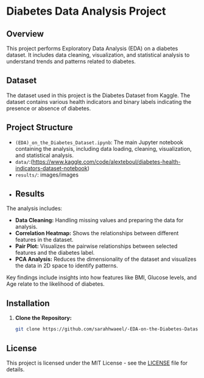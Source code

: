 # Diabetes Data Analysis Project

## Overview

This project performs Exploratory Data Analysis (EDA) on a diabetes dataset. It includes data cleaning, visualization, and statistical analysis to understand trends and patterns related to diabetes.

## Dataset

The dataset used in this project is the Diabetes Dataset from Kaggle. The dataset contains various health indicators and binary labels indicating the presence or absence of diabetes.

## Project Structure

- `(EDA)_on_the_Diabetes_Dataset.ipynb`: The main Jupyter notebook containing the analysis, including data loading, cleaning, visualization, and statistical analysis.
- `data/`:(https://www.kaggle.com/code/alexteboul/diabetes-health-indicators-dataset-notebook)
- `results/`: images/images
- ## Results

The analysis includes:
- **Data Cleaning:** Handling missing values and preparing the data for analysis.
- **Correlation Heatmap:** Shows the relationships between different features in the dataset.
- **Pair Plot:** Visualizes the pairwise relationships between selected features and the diabetes label.
- **PCA Analysis:** Reduces the dimensionality of the dataset and visualizes the data in 2D space to identify patterns.

Key findings include insights into how features like BMI, Glucose levels, and Age relate to the likelihood of diabetes.


## Installation

1. **Clone the Repository:**
   ```bash
   git clone https://github.com/sarahhwaeel/-EDA-on-the-Diabetes-Dataset.git

  ## License
This project is licensed under the MIT License - see the [LICENSE](LICENSE) file for details.

